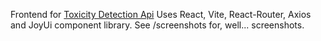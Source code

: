 Frontend for [Toxicity Detection Api](https://github.com/eduard-negescu/ToxicityDetectionApi)
Uses React, Vite, React-Router, Axios and JoyUi component library.
See /screenshots for, well... screenshots.
